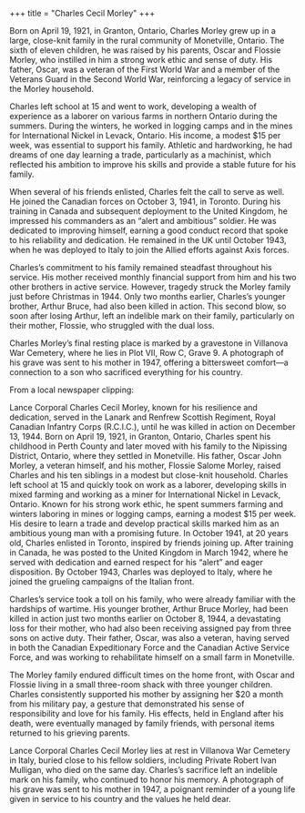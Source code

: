 +++
title = "Charles Cecil Morley"
+++

Born on April 19, 1921, in Granton, Ontario, Charles Morley grew up in a large, close-knit family in the rural community of Monetville, Ontario. The sixth of eleven children, he was raised by his parents, Oscar and Flossie Morley, who instilled in him a strong work ethic and sense of duty. His father, Oscar, was a veteran of the First World War and a member of the Veterans Guard in the Second World War, reinforcing a legacy of service in the Morley household.

Charles left school at 15 and went to work, developing a wealth of experience as a laborer on various farms in northern Ontario during the summers. During the winters, he worked in logging camps and in the mines for International Nickel in Levack, Ontario. His income, a modest $15 per week, was essential to support his family. Athletic and hardworking, he had dreams of one day learning a trade, particularly as a machinist, which reflected his ambition to improve his skills and provide a stable future for his family.

When several of his friends enlisted, Charles felt the call to serve as well. He joined the Canadian forces on October 3, 1941, in Toronto. During his training in Canada and subsequent deployment to the United Kingdom, he impressed his commanders as an “alert and ambitious” soldier. He was dedicated to improving himself, earning a good conduct record that spoke to his reliability and dedication. He remained in the UK until October 1943, when he was deployed to Italy to join the Allied efforts against Axis forces.

Charles’s commitment to his family remained steadfast throughout his service. His mother received monthly financial support from him and his two other brothers in active service. However, tragedy struck the Morley family just before Christmas in 1944. Only two months earlier, Charles’s younger brother, Arthur Bruce, had also been killed in action. This second blow, so soon after losing Arthur, left an indelible mark on their family, particularly on their mother, Flossie, who struggled with the dual loss.

Charles Morley’s final resting place is marked by a gravestone in Villanova War Cemetery, where he lies in Plot VII, Row C, Grave 9. 
A photograph of his grave was sent to his mother in 1947, offering a bittersweet comfort—a connection to a son who sacrificed everything for his country.


From a local newspaper clipping:

Lance Corporal Charles Cecil Morley, known for his resilience and dedication, served in the Lanark and Renfrew Scottish Regiment, Royal Canadian Infantry Corps (R.C.I.C.), until he was killed in action on December 13, 1944. 
Born on April 19, 1921, in Granton, Ontario, Charles spent his childhood in Perth County and later moved with his family to the Nipissing District, Ontario, where they settled in Monetville. His father, Oscar John Morley, a veteran himself, and his mother, Flossie Salome Morley, raised Charles and his ten siblings in a modest but close-knit household.
Charles left school at 15 and quickly took on work as a laborer, developing skills in mixed farming and working as a miner for International Nickel in Levack, Ontario. Known for his strong work ethic, he spent summers farming and winters laboring in mines or logging camps, earning a modest $15 per week. His desire to learn a trade and develop practical skills marked him as an ambitious young man with a promising future.
In October 1941, at 20 years old, Charles enlisted in Toronto, inspired by friends joining up. After training in Canada, he was posted to the United Kingdom in March 1942, where he served with dedication and earned respect for his “alert” and eager disposition. 
By October 1943, Charles was deployed to Italy, where he joined the grueling campaigns of the Italian front.

Charles’s service took a toll on his family, who were already familiar with the hardships of wartime. His younger brother, Arthur Bruce Morley, had been killed in action just two months earlier on October 8, 1944, a devastating loss for their mother, who had also been receiving assigned pay from three sons on active duty. Their father, Oscar, was also a veteran, having served in both the Canadian Expeditionary Force and the Canadian Active Service Force, and was working to rehabilitate himself on a small farm in Monetville.

The Morley family endured difficult times on the home front, with Oscar and Flossie living in a small three-room shack with three younger children. Charles consistently supported his mother by assigning her $20 a month from his military pay, a gesture that demonstrated his sense of responsibility and love for his family. His effects, held in England after his death, were eventually managed by family friends, with personal items returned to his grieving parents.

Lance Corporal Charles Cecil Morley lies at rest in Villanova War Cemetery in Italy, buried close to his fellow soldiers, including Private Robert Ivan Mulligan, who died on the same day. 
Charles’s sacrifice left an indelible mark on his family, who continued to honor his memory. A photograph of his grave was sent to his mother in 1947, a poignant reminder of a young life given in service to his country and the values he held dear.

